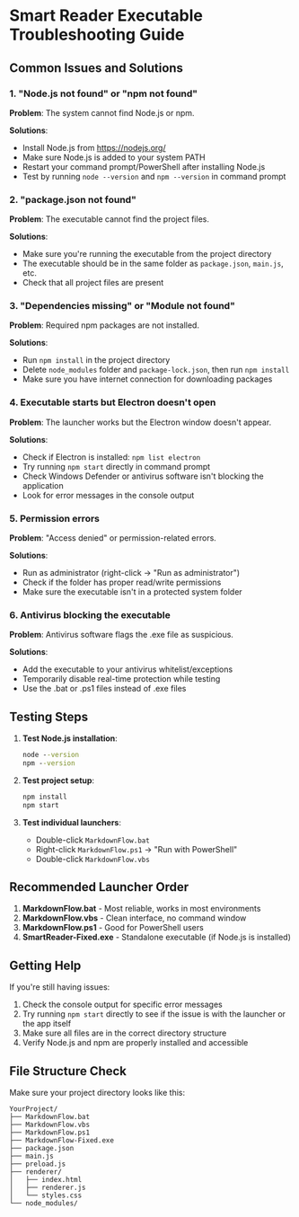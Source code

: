 # Smart Reader Executable Troubleshooting Guide

## Common Issues and Solutions

### 1. "Node.js not found" or "npm not found"
**Problem**: The system cannot find Node.js or npm.

**Solutions**:
- Install Node.js from https://nodejs.org/
- Make sure Node.js is added to your system PATH
- Restart your command prompt/PowerShell after installing Node.js
- Test by running `node --version` and `npm --version` in command prompt

### 2. "package.json not found"
**Problem**: The executable cannot find the project files.

**Solutions**:
- Make sure you're running the executable from the project directory
- The executable should be in the same folder as `package.json`, `main.js`, etc.
- Check that all project files are present

### 3. "Dependencies missing" or "Module not found"
**Problem**: Required npm packages are not installed.

**Solutions**:
- Run `npm install` in the project directory
- Delete `node_modules` folder and `package-lock.json`, then run `npm install`
- Make sure you have internet connection for downloading packages

### 4. Executable starts but Electron doesn't open
**Problem**: The launcher works but the Electron window doesn't appear.

**Solutions**:
- Check if Electron is installed: `npm list electron`
- Try running `npm start` directly in command prompt
- Check Windows Defender or antivirus software isn't blocking the application
- Look for error messages in the console output

### 5. Permission errors
**Problem**: "Access denied" or permission-related errors.

**Solutions**:
- Run as administrator (right-click → "Run as administrator")
- Check if the folder has proper read/write permissions
- Make sure the executable isn't in a protected system folder

### 6. Antivirus blocking the executable
**Problem**: Antivirus software flags the .exe file as suspicious.

**Solutions**:
- Add the executable to your antivirus whitelist/exceptions
- Temporarily disable real-time protection while testing
- Use the .bat or .ps1 files instead of .exe files

## Testing Steps

1. **Test Node.js installation**:
   ```cmd
   node --version
   npm --version
   ```

2. **Test project setup**:
   ```cmd
   npm install
   npm start
   ```

3. **Test individual launchers**:
   - Double-click `MarkdownFlow.bat`
   - Right-click `MarkdownFlow.ps1` → "Run with PowerShell"
   - Double-click `MarkdownFlow.vbs`

## Recommended Launcher Order

1. **MarkdownFlow.bat** - Most reliable, works in most environments
2. **MarkdownFlow.vbs** - Clean interface, no command window
3. **MarkdownFlow.ps1** - Good for PowerShell users
4. **SmartReader-Fixed.exe** - Standalone executable (if Node.js is installed)

## Getting Help

If you're still having issues:

1. Check the console output for specific error messages
2. Try running `npm start` directly to see if the issue is with the launcher or the app itself
3. Make sure all files are in the correct directory structure
4. Verify Node.js and npm are properly installed and accessible

## File Structure Check

Make sure your project directory looks like this:
```
YourProject/
├── MarkdownFlow.bat
├── MarkdownFlow.vbs
├── MarkdownFlow.ps1
├── MarkdownFlow-Fixed.exe
├── package.json
├── main.js
├── preload.js
├── renderer/
│   ├── index.html
│   ├── renderer.js
│   └── styles.css
└── node_modules/
```
